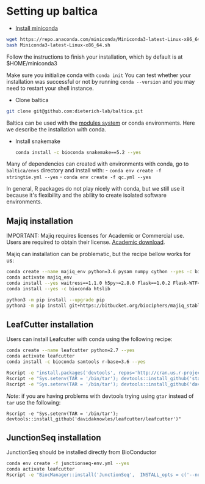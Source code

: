 # Setting up baltica

- [Install miniconda](*https://docs.conda.io/en/latest/miniconda.html)
```bash
wget https://repo.anaconda.com/miniconda/Miniconda3-latest-Linux-x86_64.sh
bash Miniconda3-latest-Linux-x86_64.sh
``` 
Follow the instructions to finish your installation, which by default is at $HOME/miniconda3

Make sure you initialize conda with `conda init`
You can test whether your installation was successful or not by running `conda --version` and you may need to restart 
your shell instance. 

- Clone baltica
```bash
git clone git@github.com:dieterich-lab/baltica.git
```

Baltica can be used with the [modules system](https://modules.readthedocs.io/en/latest/index.html) or conda
environments. Here we describe the installation with conda. 

- Install snakemake 
	```bash
    conda install -c bioconda snakemake==5.2 --yes
	```

Many of dependencies can created with environments with conda, go to `baltica/envs` directory and install with:
    - `conda env create -f stringtie.yml --yes` 
    - `conda env create -f qc.yml --yes`


In general, R packages do not play nicely with conda, but we still use it because it's flexibility and the ability to create isolated software environments.


## Majiq installation

IMPORTANT: Majiq requires licenses for Academic or Commercial use. Users are required to obtain their license. 
[Academic download](https://majiq.biociphers.org/app_download/).   

Majiq can installation can be problematic, but the recipe bellow works for us:

```bash
conda create --name majiq_env python=3.6 pysam numpy cython --yes -c bioconda
conda activate majiq_env
conda install --yes waitress==1.1.0 h5py>=2.8.0 Flask==1.0.2 Flask-WTF==0.14.2 GitPython>=2.1.11 gunicorn==19.9.0 psutil>=5.4.8 h5py>=2.8.0 scipy>=1.1.0
conda install --yes -c bioconda htslib 

python3 -m pip install --upgrade pip
python3 -m pip install git+https://bitbucket.org/biociphers/majiq_stable.git#egg=majiq
```

## LeafCutter installation

Users can install Leafcutter with conda using the following recipe: 

```bash
conda create --name leafcutter python=2.7 --yes
conda activate leafcutter
conda install -c bioconda samtools r-base=3.6 --yes

Rscript -e "install.packages('devtools', repos='http://cran.us.r-project.org', dependencies=TRUE, INSTALL_opts = c('--no-lock'))"
Rscript -e "Sys.setenv(TAR = '/bin/tar'); devtools::install_github('stan-dev/rstantools')"
Rscript -e "Sys.setenv(TAR = '/bin/tar'); devtools::install_github('davidaknowles/leafcutter/leafcutter')"
```

*Note*: if you are having problems with devtools trying using `gtar` instead of `tar` use the following:

```{bash eval=FALSE, echo=TRUE}
Rscript -e "Sys.setenv(TAR = '/bin/tar'); devtools::install_github('davidaknowles/leafcutter/leafcutter')"
```
## JunctionSeq installation

JunctionSeq should be installed directly from BioConductor

```bash
conda env create -f junctionseq-env.yml --yes
conda activate leafcutter
Rscript -e "BiocManager::install('JunctionSeq',  INSTALL_opts = c('--no-lock'))"
```
